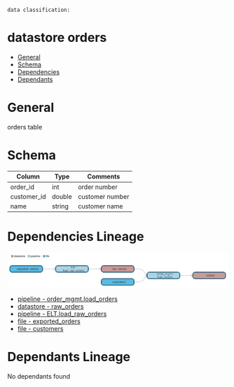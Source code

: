 `data classification: `

# datastore orders

- [General](#general)
- [Schema](#schema)
- [Dependencies](#dependencies)
- [Dependants](#dependants)

# General <a name="general"></a>

orders table

# Schema <a name="schema"></a>
| Column    | Type        | Comments |
| --------- | ----------- | -------- |
| order_id | int | order number |
| customer_id | double | customer number |
| name | string | customer name |

# Dependencies Lineage <a name="dependencies"></a>

![image](./dependencies.png)
- [pipeline - order_mgmt.load_orders](https://github.com/datayoga-io/lineage/blob/master/example/output/pipelines/order_mgmt/load_orders/load_orders.md)
- [datastore - raw_orders](https://github.com/datayoga-io/lineage/blob/master/example/output/datastores/raw_orders/raw_orders.md)
- [pipeline - ELT.load_raw_orders](https://github.com/datayoga-io/lineage/blob/master/example/output/pipelines/ELT/load_raw_orders/load_raw_orders.md)
- [file - exported_orders](https://github.com/datayoga-io/lineage/blob/master/example/output/files/exported_orders/exported_orders.md)
- [file - customers](https://github.com/datayoga-io/lineage/blob/master/example/output/files/customers/customers.md)

# Dependants Lineage <a name="dependants"></a>

No dependants found


